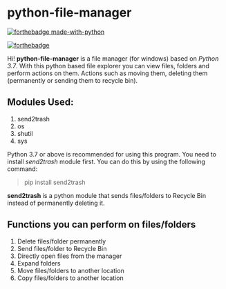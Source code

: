 # python-file-manager

[![forthebadge made-with-python](http://ForTheBadge.com/images/badges/made-with-python.svg)](https://www.python.org/)

[![forthebadge](https://forthebadge.com/images/badges/built-with-love.svg)](https://forthebadge.com)

Hi! **python-file-manager** is a file manager (for windows) based on *Python 3.7*. 
With this python based file explorer you can view files, folders and perform actions on them. Actions such as moving them, deleting them (permanently or sending them to recycle bin).

## Modules Used:

1. send2trash
2. os
3. shutil
4. sys

Python 3.7 or above is recommended for using this program.
You need to install *send2trash* module first. You can do this by using the following command:

> pip install send2trash

**send2trash** is a python module that sends files/folders to Recycle Bin instead of permanently deleting it.

## Functions you can perform on files/folders

 1. Delete files/folder permanently
 2. Send files/folder to Recycle Bin
 3. Directly open files from the manager
 4. Expand folders
 5. Move files/folders to another location
 6. Copy files/folders to another location
 

